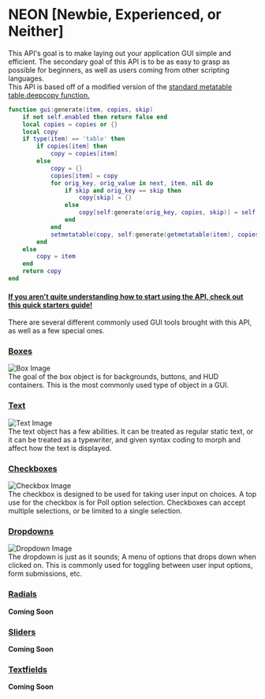# NEON [Newbie, Experienced, or Neither]
This API's goal is to make laying out your application GUI simple and efficient. The secondary goal of this API 
is to be as easy to grasp as possible for beginners, as well as users coming from other scripting languages. <br>
This API is based off of a modified version of the [standard metatable table.deepcopy function.](http://lua-users.org/wiki/CopyTable)
```lua
function gui:generate(item, copies, skip)
	if not self.enabled then return false end
	local copies = copies or {}
    local copy
    if type(item) == 'table' then
        if copies[item] then
            copy = copies[item]
        else
            copy = {}
            copies[item] = copy
            for orig_key, orig_value in next, item, nil do
				if skip and orig_key == skip then
					copy[skip] = {}
				else
					copy[self:generate(orig_key, copies, skip)] = self:generate(orig_value, copies, skip)
				end
            end
            setmetatable(copy, self:generate(getmetatable(item), copies, skip))
        end
    else
        copy = item
    end
    return copy
end
```
#### [If you aren't quite understanding how to start using the API, check out this quick starters guide!](https://github.com/czgaming94/neon/blob/main/docs/examples/MainMenu.md)
There are several different commonly used GUI tools brought with this API, as well as a few special ones.
### [Boxes](https://github.com/czgaming94/neon/blob/main/docs/Box.md)
![Box Image](https://github.com/czgaming94/neon/blob/main/docs/examples/box.png)<br>
The goal of the box object is for backgrounds, buttons, and HUD containers. This is the most commonly used type of object in a GUI.
### [Text](https://github.com/czgaming94/neon/blob/main/docs/Text.md)
![Text Image](https://github.com/czgaming94/neon/blob/main/docs/examples/text.png)<br>
The text object has a few abilities. It can be treated as regular static text, or it can be treated as a typewriter, 
and given syntax coding to morph and affect how the text is displayed.
### [Checkboxes](https://github.com/czgaming94/neon/blob/main/docs/Checkbox.md)
![Checkbox Image](https://github.com/czgaming94/neon/blob/main/docs/examples/checkbox.png)<br>
The checkbox is designed to be used for taking user input on choices. A top use for the checkbox is for Poll option selection. 
Checkboxes can accept multiple selections, or be limited to a single selection.
### [Dropdowns](https://github.com/czgaming94/neon/blob/main/docs/Dropdown.md)
![Dropdown Image](https://github.com/czgaming94/neon/blob/main/docs/examples/dropdown.png)<br>
The dropdown is just as it sounds; A menu of options that drops down when clicked on. This is commonly used for toggling between user input options, form submissions, etc.
### [Radials](https://github.com/czgaming94/neon/blob/main/docs/Radial.md)
__Coming Soon__
### [Sliders](https://github.com/czgaming94/neon/blob/main/docs/Slider.md)
__Coming Soon__
### [Textfields](https://github.com/czgaming94/neon/blob/main/docs/Textfield.md)
__Coming Soon__
